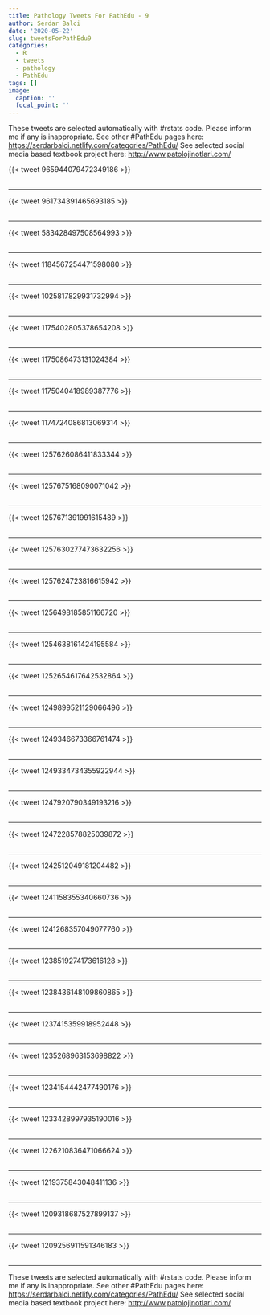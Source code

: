 ```yaml
---
title: Pathology Tweets For PathEdu - 9
author: Serdar Balci
date: '2020-05-22'
slug: tweetsForPathEdu9
categories:
  - R
  - tweets
  - pathology
  - PathEdu
tags: []
image:
  caption: ''
  focal_point: ''
---
```



These tweets are selected automatically with #rstats code. Please inform me if any is inappropriate.
See other #PathEdu pages here: https://serdarbalci.netlify.com/categories/PathEdu/ 
See selected social media based textbook project here: http://www.patolojinotlari.com/

{{< tweet 965944079472349186 >}}
<br>
<br>
<hr>
{{< tweet 961734391465693185 >}}
<br>
<br>
<hr>
{{< tweet 583428497508564993 >}}
<br>
<br>
<hr>
{{< tweet 1184567254471598080 >}}
<br>
<br>
<hr>
{{< tweet 1025817829931732994 >}}
<br>
<br>
<hr>
{{< tweet 1175402805378654208 >}}
<br>
<br>
<hr>
{{< tweet 1175086473131024384 >}}
<br>
<br>
<hr>
{{< tweet 1175040418989387776 >}}
<br>
<br>
<hr>
{{< tweet 1174724086813069314 >}}
<br>
<br>
<hr>
{{< tweet 1257626086411833344 >}}
<br>
<br>
<hr>
{{< tweet 1257675168090071042 >}}
<br>
<br>
<hr>
{{< tweet 1257671391991615489 >}}
<br>
<br>
<hr>
{{< tweet 1257630277473632256 >}}
<br>
<br>
<hr>
{{< tweet 1257624723816615942 >}}
<br>
<br>
<hr>
{{< tweet 1256498185851166720 >}}
<br>
<br>
<hr>
{{< tweet 1254638161424195584 >}}
<br>
<br>
<hr>
{{< tweet 1252654617642532864 >}}
<br>
<br>
<hr>
{{< tweet 1249899521129066496 >}}
<br>
<br>
<hr>
{{< tweet 1249346673366761474 >}}
<br>
<br>
<hr>
{{< tweet 1249334734355922944 >}}
<br>
<br>
<hr>
{{< tweet 1247920790349193216 >}}
<br>
<br>
<hr>
{{< tweet 1247228578825039872 >}}
<br>
<br>
<hr>
{{< tweet 1242512049181204482 >}}
<br>
<br>
<hr>
{{< tweet 1241158355340660736 >}}
<br>
<br>
<hr>
{{< tweet 1241268357049077760 >}}
<br>
<br>
<hr>
{{< tweet 1238519274173616128 >}}
<br>
<br>
<hr>
{{< tweet 1238436148109860865 >}}
<br>
<br>
<hr>
{{< tweet 1237415359918952448 >}}
<br>
<br>
<hr>
{{< tweet 1235268963153698822 >}}
<br>
<br>
<hr>
{{< tweet 1234154442477490176 >}}
<br>
<br>
<hr>
{{< tweet 1233428997935190016 >}}
<br>
<br>
<hr>
{{< tweet 1226210836471066624 >}}
<br>
<br>
<hr>
{{< tweet 1219375843048411136 >}}
<br>
<br>
<hr>
{{< tweet 1209318687527899137 >}}
<br>
<br>
<hr>
{{< tweet 1209256911591346183 >}}
<br>
<br>
<hr>


These tweets are selected automatically with #rstats code. Please inform me if any is inappropriate.
See other #PathEdu pages here: https://serdarbalci.netlify.com/categories/PathEdu/ 
See selected social media based textbook project here: http://www.patolojinotlari.com/
